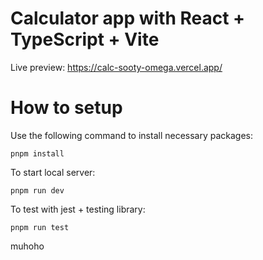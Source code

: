 # Calculator app with React + TypeScript + Vite

Live preview: https://calc-sooty-omega.vercel.app/

# How to setup

Use the following command to install necessary packages:
```shell
pnpm install
```

To start local server:
```shell
pnpm run dev
```

To test with jest + testing library:
```shell
pnpm run test
```

muhoho